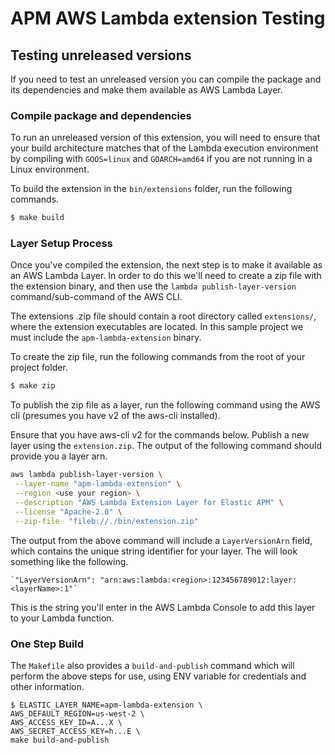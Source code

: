 # APM AWS Lambda extension Testing

## Testing unreleased versions
If you need to test an unreleased version you can compile the package and its dependencies and make them available as AWS Lambda Layer.

### Compile package and dependencies

To run an unreleased version of this extension, you will need to ensure that your build architecture matches that of the Lambda execution environment by compiling with `GOOS=linux` and `GOARCH=amd64` if you are not running in a Linux environment.

To build the extension in the `bin/extensions` folder, run the following commands.

```bash
$ make build
```

### Layer Setup Process

Once you've compiled the extension, the next step is to make it available as an AWS Lambda Layer.  In order to do this we'll need to create a zip file with the extension binary, and then use the `lambda publish-layer-version`  command/sub-command of the AWS CLI.

The extensions .zip file should contain a root directory called `extensions/`, where the extension executables are located. In this sample project we must include the `apm-lambda-extension` binary.

To create the zip file, run the following commands from the root of your project folder.

```bash
$ make zip
```

To publish the zip file as a layer, run the following command using the AWS cli (presumes you have v2 of the aws-cli installed).

Ensure that you have aws-cli v2 for the commands below.
Publish a new layer using the `extension.zip`. The output of the following command should provide you a layer arn.

```bash
aws lambda publish-layer-version \
 --layer-name "apm-lambda-extension" \
 --region <use your region> \
 --description "AWS Lambda Extension Layer for Elastic APM" \
 --license "Apache-2.0" \
 --zip-file  "fileb://./bin/extension.zip"
```

The output from the above command will include a `LayerVersionArn` field, which contains the unique string identifier for your layer.  The will look something like the following.

    `"LayerVersionArn": "arn:aws:lambda:<region>:123456789012:layer:<layerName>:1"`

This is the string you'll enter in the AWS Lambda Console to add this layer to your Lambda function.

### One Step Build

The `Makefile` also provides a `build-and-publish` command which will perform the above steps for use, using ENV variable for credentials and other information.

    $ ELASTIC_LAYER_NAME=apm-lambda-extension \
    AWS_DEFAULT_REGION=us-west-2 \
    AWS_ACCESS_KEY_ID=A...X \
    AWS_SECRET_ACCESS_KEY=h...E \
    make build-and-publish

